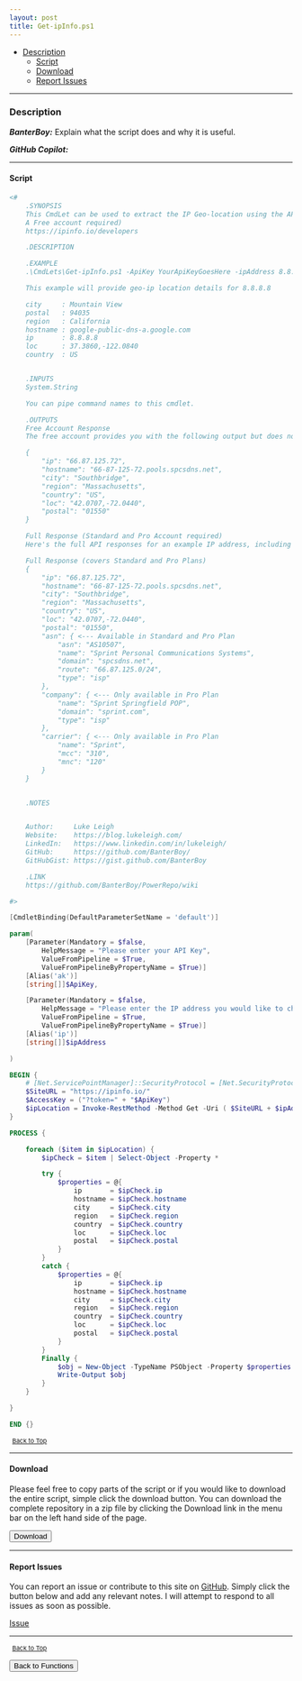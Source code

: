 ```yaml
---
layout: post
title: Get-ipInfo.ps1
---
```


- [Description](#description)
  - [Script](#script)
  - [Download](#download)
  - [Report Issues](#report-issues)

---

### Description

**_BanterBoy:_** Explain what the script does and why it is useful.

**_GitHub Copilot:_**

---

#### Script

```powershell
<#
    .SYNOPSIS
    This CmdLet can be used to extract the IP Geo-location using the API from https://ipinfo.io
    A Free account required)
    https://ipinfo.io/developers

    .DESCRIPTION

    .EXAMPLE
    .\CmdLets\Get-ipInfo.ps1 -ApiKey YourApiKeyGoesHere -ipAddress 8.8.8.8

    This example will provide geo-ip location details for 8.8.8.8

    city     : Mountain View
    postal   : 94035
    region   : California
    hostname : google-public-dns-a.google.com
    ip       : 8.8.8.8
    loc      : 37.3860,-122.0840
    country  : US


    .INPUTS
    System.String

    You can pipe command names to this cmdlet.

    .OUTPUTS
    Free Account Response
    The free account provides you with the following output but does not include the additional details from the Full Response

    {
        "ip": "66.87.125.72",
        "hostname": "66-87-125-72.pools.spcsdns.net",
        "city": "Southbridge",
        "region": "Massachusetts",
        "country": "US",
        "loc": "42.0707,-72.0440",
        "postal": "01550"
    }

    Full Response (Standard and Pro Account required)
    Here's the full API responses for an example IP address, including the asn object that's included in the standard plan, and the company and carrier objects that are included in the pro plan. If you're on the free or basic plan these additional objects won't be included in the response.

    Full Response (covers Standard and Pro Plans)
    {
        "ip": "66.87.125.72",
        "hostname": "66-87-125-72.pools.spcsdns.net",
        "city": "Southbridge",
        "region": "Massachusetts",
        "country": "US",
        "loc": "42.0707,-72.0440",
        "postal": "01550",
        "asn": { <--- Available in Standard and Pro Plan
            "asn": "AS10507",
            "name": "Sprint Personal Communications Systems",
            "domain": "spcsdns.net",
            "route": "66.87.125.0/24",
            "type": "isp"
        },
        "company": { <--- Only available in Pro Plan
            "name": "Sprint Springfield POP",
            "domain": "sprint.com",
            "type": "isp"
        },
        "carrier": { <--- Only available in Pro Plan
            "name": "Sprint",
            "mcc": "310",
            "mnc": "120"
        }
    }


    .NOTES


    Author:     Luke Leigh
    Website:    https://blog.lukeleigh.com/
    LinkedIn:   https://www.linkedin.com/in/lukeleigh/
    GitHub:     https://github.com/BanterBoy/
    GitHubGist: https://gist.github.com/BanterBoy

    .LINK
    https://github.com/BanterBoy/PowerRepo/wiki

#>

[CmdletBinding(DefaultParameterSetName = 'default')]

param(
    [Parameter(Mandatory = $false,
        HelpMessage = "Please enter your API Key",
        ValueFromPipeline = $True,
        ValueFromPipelineByPropertyName = $True)]
    [Alias('ak')]
    [string[]]$ApiKey,

    [Parameter(Mandatory = $false,
        HelpMessage = "Please enter the IP address you would like to check",
        ValueFromPipeline = $True,
        ValueFromPipelineByPropertyName = $True)]
    [Alias('ip')]
    [string[]]$ipAddress

)

BEGIN {
    # [Net.ServicePointManager]::SecurityProtocol = [Net.SecurityProtocolType]::Tls12
    $SiteURL = "https://ipinfo.io/"
    $AccessKey = ("?token=" + "$ApiKey")
    $ipLocation = Invoke-RestMethod -Method Get -Uri ( $SiteURL + $ipAddress + $AccessKey )
}

PROCESS {

    foreach ($item in $ipLocation) {
        $ipCheck = $item | Select-Object -Property *

        try {
            $properties = @{
                ip       = $ipCheck.ip
                hostname = $ipCheck.hostname
                city     = $ipCheck.city
                region   = $ipCheck.region
                country  = $ipCheck.country
                loc      = $ipCheck.loc
                postal   = $ipCheck.postal
            }
        }
        catch {
            $properties = @{
                ip       = $ipCheck.ip
                hostname = $ipCheck.hostname
                city     = $ipCheck.city
                region   = $ipCheck.region
                country  = $ipCheck.country
                loc      = $ipCheck.loc
                postal   = $ipCheck.postal
            }
        }
        Finally {
            $obj = New-Object -TypeName PSObject -Property $properties
            Write-Output $obj
        }
    }

}

END {}
```

<span style="font-size:11px;"><a href="#"><i class="fas fa-caret-up" aria-hidden="true" style="color: white; margin-right:5px;"></i>Back to Top</a></span>

---

#### Download

Please feel free to copy parts of the script or if you would like to download the entire script, simple click the download button. You can download the complete repository in a zip file by clicking the Download link in the menu bar on the left hand side of the page.

<button class="btn" type="submit" onclick="window.open('/PowerShell/functions/ip/Get-ipInfo.ps1')">
    <i class="fa fa-cloud-download-alt">
    </i>
        Download
</button>

---

#### Report Issues

You can report an issue or contribute to this site on <a href="https://github.com/BanterBoy/scripts-blog/issues">GitHub</a>. Simply click the button below and add any relevant notes. I will attempt to respond to all issues as soon as possible.

<!-- Place this tag where you want the button to render. -->

<a class="github-button" href="https://github.com/BanterBoy/scripts-blog/issues/new?title=Get-ipInfo.ps1&body=There is a problem with this function. Please find details below." data-show-count="true" aria-label="Issue BanterBoy/scripts-blog on GitHub">Issue</a>

---

<span style="font-size:11px;"><a href="#"><i class="fas fa-caret-up" aria-hidden="true" style="color: white; margin-right:5px;"></i>Back to Top</a></span>

<a href="/menu/_pages/functions.html">
    <button class="btn">
        <i class='fas fa-reply'>
        </i>
            Back to Functions
    </button>
</a>

[1]: http://ecotrust-canada.github.io/markdown-toc
[2]: https://github.com/googlearchive/code-prettify
